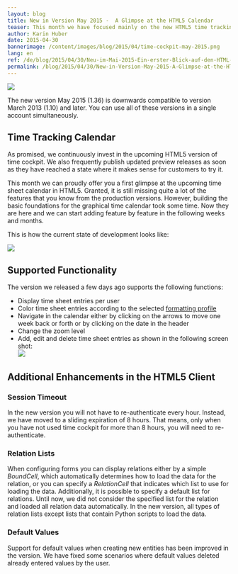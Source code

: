 ```yaml
---
layout: blog
title: New in Version May 2015 -  A Glimpse at the HTML5 Calendar
teaser: This month we have focused mainly on the new HTML5 time tracking calendar and we are happy that we can provide a first version that allows you to view time sheet entries colored by formatting profile and to add, edit and delete time sheet entries.
author: Karin Huber
date: 2015-04-30
bannerimage: /content/images/blog/2015/04/time-cockpit-may-2015.png
lang: en
ref: /de/blog/2015/04/30/Neu-im-Mai-2015-Ein-erster-Blick-auf-den-HTML-Kalender
permalink: /blog/2015/04/30/New-in-Version-May-2015-A-Glimpse-at-the-HTML5-Calendar
---
```


<p xmlns="http://www.w3.org/1999/xhtml">
  <img src="{{site.baseurl}}/content/images/blog/2015/04/time-tracking-calendar-week.png" />
</p><p xmlns="http://www.w3.org/1999/xhtml">The new version May 2015 (1.36) is downwards compatible to version March 2013 (1.10) and later. You can use all of these versions in a single account simultaneously.</p><h2 xmlns="http://www.w3.org/1999/xhtml">Time Tracking Calendar
<br /></h2><p xmlns="http://www.w3.org/1999/xhtml">As promised, we continuously invest in the upcoming HTML5 version of time cockpit. We also frequently publish updated preview releases as soon as they have reached a state where it makes sense for customers to try it.</p><p xmlns="http://www.w3.org/1999/xhtml">This month we can proudly offer you a first glimpse at the upcoming time sheet calendar in HTML5. Granted, it is still missing quite a lot of the features that you know from the production versions. However, building the basic foundations for the graphical time calendar took some time. Now they are here and we can start adding feature by feature in the following weeks and months.</p><p xmlns="http://www.w3.org/1999/xhtml">This is how the current state of development looks like:<br /></p><p xmlns="http://www.w3.org/1999/xhtml">
  <img src="{{site.baseurl}}/content/images/blog/2015/04/time-tracking-calendar.png" />
</p><h2 xmlns="http://www.w3.org/1999/xhtml">Supported Functionality
<br /></h2><p xmlns="http://www.w3.org/1999/xhtml">The version we released a few days ago supports the following functions:</p><ul xmlns="http://www.w3.org/1999/xhtml">
  <li>Display time sheet entries per user</li>
  <li>Color time sheet entries according to the selected <a href="https://help.timecockpit.com/?topic=html/95b1ce59-c4ec-461a-ba9b-cb978295c3de.htm" target="_blank">formatting profile</a></li>
  <li>Navigate in the calendar either by clicking on the arrows to move one week back or forth or by clicking on the date in the header</li>
  <li>Change the zoom level</li>
  <li>Add, edit and delete time sheet entries as shown in the following screen shot:
<br /><img src="{{site.baseurl}}/content/images/blog/2015/04/edit-time-sheet-entry.png" /></li>
</ul><h2 xmlns="http://www.w3.org/1999/xhtml">Additional Enhancements in the HTML5 Client </h2><h3 xmlns="http://www.w3.org/1999/xhtml">Session Timeout
<br /></h3><p xmlns="http://www.w3.org/1999/xhtml">In the new version you will not have to re-authenticate every hour. Instead, we have moved to a sliding expiration of 8 hours. That means, only when you have not used time cockpit for more than 8 hours, you will need to re-authenticate.</p><h3 xmlns="http://www.w3.org/1999/xhtml">Relation Lists</h3><p xmlns="http://www.w3.org/1999/xhtml">When configuring forms you can display relations either by a simple <em>BoundCell</em>, which automatically determines how to load the data for the relation, or you can specify a <em>RelationCell</em> that indicates which list to use for loading the data. Additionally, it is possible to specify a default list for relations. Until now, we did not consider the specified list for the relation and loaded all relation data automatically. In the new version, all types of relation lists except lists that contain Python scripts to load the data.</p><h3 xmlns="http://www.w3.org/1999/xhtml">Default Values</h3><p xmlns="http://www.w3.org/1999/xhtml">Support for default values when creating new entities has been improved in the version. We have fixed some scenarios where default values deleted already entered values by the user.</p>